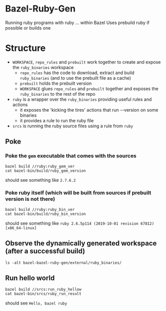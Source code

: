 # Bazel-Ruby-Gen
Running ruby programs with ruby ... within Bazel
Uses prebuild ruby if possible or builds one

# Structure  
* `WORKSPACE`, `repo_rules` and `prebuilt` work together to create and expose the `ruby_binaries` workspace 
    - `repo_rules` has the code to download, extract and build `ruby_binaries` (and to use the prebuilt file as a cache)
    - `prebuilt` holds the prebuilt version
    - `WORKSPACE` glues `repo_rules` and `prebuilt` together and exposes the `ruby_binaries` to the rest of the repo
* `ruby` is a wrapper over the `ruby_binaries` providing useful rules and actions
    - it exposes the 'kicking the tires' actions that run --version on some binaries  
    - it provides a rule to run the ruby file  
* `srcs` is running the ruby source files using a rule from `ruby` 

## Poke
### Poke the `gem` executable that comes with the sources
```
bazel build //ruby:ruby_gem_ver
cat bazel-bin/build/ruby_gem_version
```
should see something like `2.7.6.2`

### Poke ruby itself (which will be built from sources if prebuilt version is not there)
```
bazel build //ruby:ruby_bin_ver
cat bazel-bin/build/ruby_bin_version
```

should see something like `ruby 2.6.5p114 (2019-10-01 revision 67812) [x86_64-linux]`

## Observe the dynamically generated workspace (after a successful build)
```
ls -alt bazel-bazel-ruby-gen/external/ruby_binaries/
```

## Run hello world
```
bazel build //srcs:run_ruby_hellow
cat bazel-bin/srcs/ruby_run_result
```

should see `Hello, bazel ruby`
